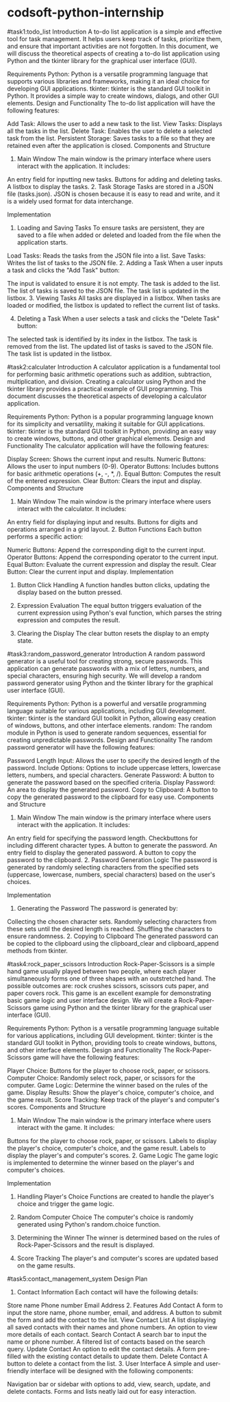 # codsoft-python-internship
#task1:todo_list
Introduction
A to-do list application is a simple and effective tool for task management. It helps users keep track of tasks, prioritize them, and ensure that important activities are not forgotten. In this document, we will discuss the theoretical aspects of creating a to-do list application using Python and the tkinter library for the graphical user interface (GUI).

Requirements
Python: Python is a versatile programming language that supports various libraries and frameworks, making it an ideal choice for developing GUI applications.
tkinter: tkinter is the standard GUI toolkit in Python. It provides a simple way to create windows, dialogs, and other GUI elements.
Design and Functionality
The to-do list application will have the following features:

Add Task: Allows the user to add a new task to the list.
View Tasks: Displays all the tasks in the list.
Delete Task: Enables the user to delete a selected task from the list.
Persistent Storage: Saves tasks to a file so that they are retained even after the application is closed.
Components and Structure
1. Main Window
The main window is the primary interface where users interact with the application. It includes:

An entry field for inputting new tasks.
Buttons for adding and deleting tasks.
A listbox to display the tasks.
2. Task Storage
Tasks are stored in a JSON file (tasks.json). JSON is chosen because it is easy to read and write, and it is a widely used format for data interchange.

Implementation
1. Loading and Saving Tasks
To ensure tasks are persistent, they are saved to a file when added or deleted and loaded from the file when the application starts.

Load Tasks: Reads the tasks from the JSON file into a list.
Save Tasks: Writes the list of tasks to the JSON file.
2. Adding a Task
When a user inputs a task and clicks the "Add Task" button:

The input is validated to ensure it is not empty.
The task is added to the list.
The list of tasks is saved to the JSON file.
The task list is updated in the listbox.
3. Viewing Tasks
All tasks are displayed in a listbox. When tasks are loaded or modified, the listbox is updated to reflect the current list of tasks.

4. Deleting a Task
When a user selects a task and clicks the "Delete Task" button:

The selected task is identified by its index in the listbox.
The task is removed from the list.
The updated list of tasks is saved to the JSON file.
The task list is updated in the listbox.

#task2:calculater
Introduction
A calculator application is a fundamental tool for performing basic arithmetic operations such as addition, subtraction, multiplication, and division. Creating a calculator using Python and the tkinter library provides a practical example of GUI programming. This document discusses the theoretical aspects of developing a calculator application.

Requirements
Python: Python is a popular programming language known for its simplicity and versatility, making it suitable for GUI applications.
tkinter: tkinter is the standard GUI toolkit in Python, providing an easy way to create windows, buttons, and other graphical elements.
Design and Functionality
The calculator application will have the following features:

Display Screen: Shows the current input and results.
Numeric Buttons: Allows the user to input numbers (0-9).
Operator Buttons: Includes buttons for basic arithmetic operations (+, -, *, /).
Equal Button: Computes the result of the entered expression.
Clear Button: Clears the input and display.
Components and Structure
1. Main Window
The main window is the primary interface where users interact with the calculator. It includes:

An entry field for displaying input and results.
Buttons for digits and operations arranged in a grid layout.
2. Button Functions
Each button performs a specific action:

Numeric Buttons: Append the corresponding digit to the current input.
Operator Buttons: Append the corresponding operator to the current input.
Equal Button: Evaluate the current expression and display the result.
Clear Button: Clear the current input and display.
Implementation
1. Button Click Handling
A function handles button clicks, updating the display based on the button pressed.

2. Expression Evaluation
The equal button triggers evaluation of the current expression using Python's eval function, which parses the string expression and computes the result.

3. Clearing the Display
The clear button resets the display to an empty state.

#task3:random_password_generator
Introduction
A random password generator is a useful tool for creating strong, secure passwords. This application can generate passwords with a mix of letters, numbers, and special characters, ensuring high security. We will develop a random password generator using Python and the tkinter library for the graphical user interface (GUI).

Requirements
Python: Python is a powerful and versatile programming language suitable for various applications, including GUI development.
tkinter: tkinter is the standard GUI toolkit in Python, allowing easy creation of windows, buttons, and other interface elements.
random: The random module in Python is used to generate random sequences, essential for creating unpredictable passwords.
Design and Functionality
The random password generator will have the following features:

Password Length Input: Allows the user to specify the desired length of the password.
Include Options: Options to include uppercase letters, lowercase letters, numbers, and special characters.
Generate Password: A button to generate the password based on the specified criteria.
Display Password: An area to display the generated password.
Copy to Clipboard: A button to copy the generated password to the clipboard for easy use.
Components and Structure
1. Main Window
The main window is the primary interface where users interact with the application. It includes:

An entry field for specifying the password length.
Checkbuttons for including different character types.
A button to generate the password.
An entry field to display the generated password.
A button to copy the password to the clipboard.
2. Password Generation Logic
The password is generated by randomly selecting characters from the specified sets (uppercase, lowercase, numbers, special characters) based on the user's choices.

Implementation
1. Generating the Password
The password is generated by:

Collecting the chosen character sets.
Randomly selecting characters from these sets until the desired length is reached.
Shuffling the characters to ensure randomness.
2. Copying to Clipboard
The generated password can be copied to the clipboard using the clipboard_clear and clipboard_append methods from tkinter.

#task4:rock_paper_scissors
Introduction
Rock-Paper-Scissors is a simple hand game usually played between two people, where each player simultaneously forms one of three shapes with an outstretched hand. The possible outcomes are: rock crushes scissors, scissors cuts paper, and paper covers rock. This game is an excellent example for demonstrating basic game logic and user interface design. We will create a Rock-Paper-Scissors game using Python and the tkinter library for the graphical user interface (GUI).

Requirements
Python: Python is a versatile programming language suitable for various applications, including GUI development.
tkinter: tkinter is the standard GUI toolkit in Python, providing tools to create windows, buttons, and other interface elements.
Design and Functionality
The Rock-Paper-Scissors game will have the following features:

Player Choice: Buttons for the player to choose rock, paper, or scissors.
Computer Choice: Randomly select rock, paper, or scissors for the computer.
Game Logic: Determine the winner based on the rules of the game.
Display Results: Show the player's choice, computer's choice, and the game result.
Score Tracking: Keep track of the player's and computer's scores.
Components and Structure
1. Main Window
The main window is the primary interface where users interact with the game. It includes:

Buttons for the player to choose rock, paper, or scissors.
Labels to display the player's choice, computer's choice, and the game result.
Labels to display the player's and computer's scores.
2. Game Logic
The game logic is implemented to determine the winner based on the player's and computer's choices.

Implementation
1. Handling Player's Choice
Functions are created to handle the player's choice and trigger the game logic.

2. Random Computer Choice
The computer's choice is randomly generated using Python's random.choice function.

3. Determining the Winner
The winner is determined based on the rules of Rock-Paper-Scissors and the result is displayed.

4. Score Tracking
The player's and computer's scores are updated based on the game results.


#task5:contact_management_system
Design Plan
1. Contact Information
Each contact will have the following details:

Store name
Phone number
Email
Address
2. Features
Add Contact
A form to input the store name, phone number, email, and address.
A button to submit the form and add the contact to the list.
View Contact List
A list displaying all saved contacts with their names and phone numbers.
An option to view more details of each contact.
Search Contact
A search bar to input the name or phone number.
A filtered list of contacts based on the search query.
Update Contact
An option to edit the contact details.
A form pre-filled with the existing contact details to update them.
Delete Contact
A button to delete a contact from the list.
3. User Interface
A simple and user-friendly interface will be designed with the following components:

Navigation bar or sidebar with options to add, view, search, update, and delete contacts.
Forms and lists neatly laid out for easy interaction.
